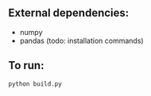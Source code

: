 ## External dependencies:
* numpy
* pandas
(todo: installation commands)

## To run:
```
python build.py
```
